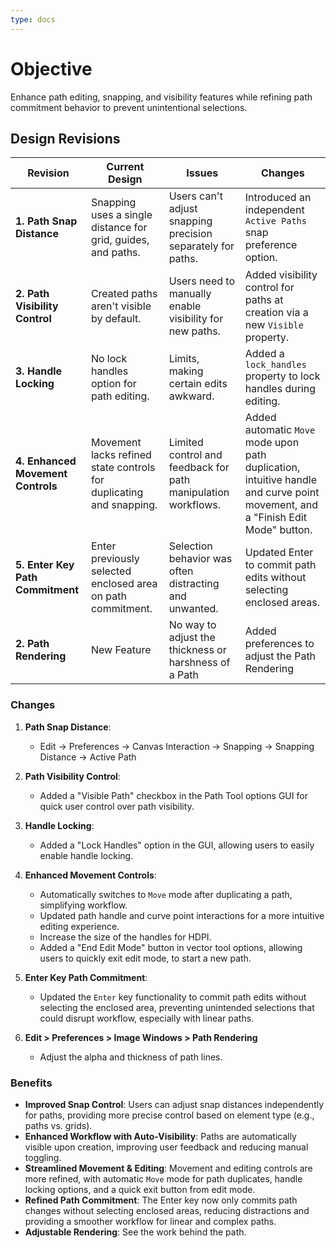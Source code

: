 ```yaml
---
type: docs
---
```


# Objective

Enhance path editing, snapping, and visibility features while refining path commitment behavior to prevent unintentional selections.

## Design Revisions

| **Revision**                   | **Current Design**                                    | **Issues**                                                        | **Changes**                                            |
|--------------------------------|-------------------------------------------------------|-------------------------------------------------------------------|--------------------------------------------------------|
| **1. Path Snap Distance**       | Snapping uses a single distance for grid, guides, and paths. | Users can't adjust snapping precision separately for paths.       | Introduced an independent `Active Paths` snap preference option. |
| **2. Path Visibility Control**   | Created paths aren't visible by default.             | Users need to manually enable visibility for new paths.           | Added visibility control for paths at creation via a new `Visible` property. |
| **3. Handle Locking**            | No lock handles option for path editing.    | Limits, making certain edits awkward.     | Added a `lock_handles` property to lock handles during editing. |
| **4. Enhanced Movement Controls** | Movement lacks refined state controls for duplicating and snapping. | Limited control and feedback for path manipulation workflows. | Added automatic `Move` mode upon path duplication, intuitive handle and curve point movement, and a "Finish Edit Mode" button. |
| **5. Enter Key Path Commitment**  | Enter previously selected enclosed area on path commitment. | Selection behavior was often distracting and unwanted.            | Updated Enter to commit path edits without selecting enclosed areas. |
| **2. Path Rendering**   | New Feature | No way to adjust the thickness or harshness of a Path | Added preferences to adjust the Path Rendering |

### Changes

1. **Path Snap Distance**:
   - Edit -> Preferences -> Canvas Interaction -> Snapping -> Snapping Distance -> Active Path

2. **Path Visibility Control**:
   - Added a "Visible Path" checkbox in the Path Tool options GUI for quick user control over path visibility.

3. **Handle Locking**:
   - Added a "Lock Handles" option in the GUI, allowing users to easily enable handle locking.

4. **Enhanced Movement Controls**:
   - Automatically switches to `Move` mode after duplicating a path, simplifying workflow.
   - Updated path handle and curve point interactions for a more intuitive editing experience.
   - Increase the size of the handles for HDPI.
   - Added a "End Edit Mode" button in vector tool options, allowing users to quickly exit edit mode, to start a new path.

5. **Enter Key Path Commitment**:
   - Updated the `Enter` key functionality to commit path edits without selecting the enclosed area, preventing unintended selections that could disrupt workflow, especially with linear paths.

6. **Edit > Preferences > Image Windows > Path Rendering**
   - Adjust the alpha and thickness of path lines.

### **Benefits**

- **Improved Snap Control**: Users can adjust snap distances independently for paths, providing more precise control based on element type (e.g., paths vs. grids).
- **Enhanced Workflow with Auto-Visibility**: Paths are automatically visible upon creation, improving user feedback and reducing manual toggling.
- **Streamlined Movement & Editing**: Movement and editing controls are more refined, with automatic `Move` mode for path duplicates, handle locking options, and a quick exit button from edit mode.
- **Refined Path Commitment**: The Enter key now only commits path changes without selecting enclosed areas, reducing distractions and providing a smoother workflow for linear and complex paths.
- **Adjustable Rendering**: See the work behind the path.
